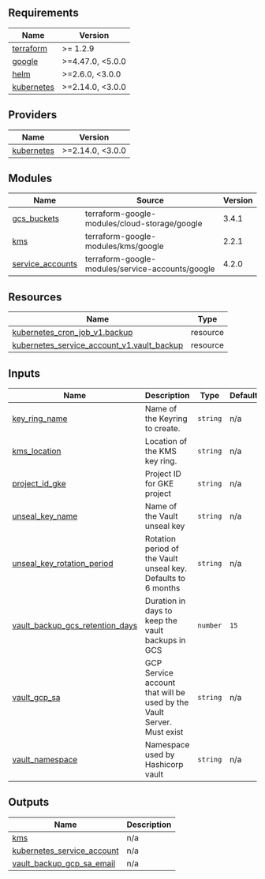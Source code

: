 <!-- BEGIN_TF_DOCS -->
## Requirements

| Name | Version |
|------|---------|
| <a name="requirement_terraform"></a> [terraform](#requirement\_terraform) | >= 1.2.9 |
| <a name="requirement_google"></a> [google](#requirement\_google) | >=4.47.0, <5.0.0 |
| <a name="requirement_helm"></a> [helm](#requirement\_helm) | >=2.6.0, <3.0.0 |
| <a name="requirement_kubernetes"></a> [kubernetes](#requirement\_kubernetes) | >=2.14.0, <3.0.0 |

## Providers

| Name | Version |
|------|---------|
| <a name="provider_kubernetes"></a> [kubernetes](#provider\_kubernetes) | >=2.14.0, <3.0.0 |

## Modules

| Name | Source | Version |
|------|--------|---------|
| <a name="module_gcs_buckets"></a> [gcs\_buckets](#module\_gcs\_buckets) | terraform-google-modules/cloud-storage/google | 3.4.1 |
| <a name="module_kms"></a> [kms](#module\_kms) | terraform-google-modules/kms/google | 2.2.1 |
| <a name="module_service_accounts"></a> [service\_accounts](#module\_service\_accounts) | terraform-google-modules/service-accounts/google | 4.2.0 |

## Resources

| Name | Type |
|------|------|
| [kubernetes_cron_job_v1.backup](https://registry.terraform.io/providers/hashicorp/kubernetes/latest/docs/resources/cron_job_v1) | resource |
| [kubernetes_service_account_v1.vault_backup](https://registry.terraform.io/providers/hashicorp/kubernetes/latest/docs/resources/service_account_v1) | resource |

## Inputs

| Name | Description | Type | Default | Required |
|------|-------------|------|---------|:--------:|
| <a name="input_key_ring_name"></a> [key\_ring\_name](#input\_key\_ring\_name) | Name of the Keyring to create. | `string` | n/a | yes |
| <a name="input_kms_location"></a> [kms\_location](#input\_kms\_location) | Location of the KMS key ring. | `string` | n/a | yes |
| <a name="input_project_id_gke"></a> [project\_id\_gke](#input\_project\_id\_gke) | Project ID for GKE project | `string` | n/a | yes |
| <a name="input_unseal_key_name"></a> [unseal\_key\_name](#input\_unseal\_key\_name) | Name of the Vault unseal key | `string` | n/a | yes |
| <a name="input_unseal_key_rotation_period"></a> [unseal\_key\_rotation\_period](#input\_unseal\_key\_rotation\_period) | Rotation period of the Vault unseal key. Defaults to 6 months | `string` | n/a | yes |
| <a name="input_vault_backup_gcs_retention_days"></a> [vault\_backup\_gcs\_retention\_days](#input\_vault\_backup\_gcs\_retention\_days) | Duration in days to keep the vault backups in GCS | `number` | `15` | no |
| <a name="input_vault_gcp_sa"></a> [vault\_gcp\_sa](#input\_vault\_gcp\_sa) | GCP Service account that will be used by the Vault Server. Must exist | `string` | n/a | yes |
| <a name="input_vault_namespace"></a> [vault\_namespace](#input\_vault\_namespace) | Namespace used by Hashicorp vault | `string` | n/a | yes |

## Outputs

| Name | Description |
|------|-------------|
| <a name="output_kms"></a> [kms](#output\_kms) | n/a |
| <a name="output_kubernetes_service_account"></a> [kubernetes\_service\_account](#output\_kubernetes\_service\_account) | n/a |
| <a name="output_vault_backup_gcp_sa_email"></a> [vault\_backup\_gcp\_sa\_email](#output\_vault\_backup\_gcp\_sa\_email) | n/a |
<!-- END_TF_DOCS -->